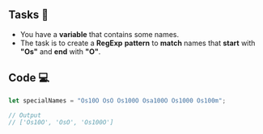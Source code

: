 ## Tasks 🎯

- You have a **variable** that contains some names.
- The task is to create a **RegExp** **pattern** to **match** names that **start** with **"Os"** and **end** with **"O"**.

## Code 💻

```js
let specialNames = "Os10O OsO Os100O Osa100O Os1000 Os100m";

// Output
// ['Os10O', 'OsO', 'Os100O']
```
